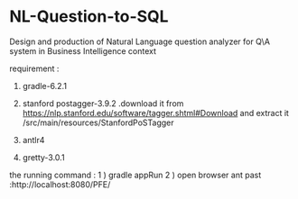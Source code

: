 # NL-Question-to-SQL
Design and production of Natural Language question analyzer for Q\A system in Business Intelligence context 

requirement :
1) gradle-6.2.1
2) stanford postagger-3.9.2 .download it from https://nlp.stanford.edu/software/tagger.shtml#Download and extract it /src/main/resources/StanfordPoSTagger
3) antlr4

4) gretty-3.0.1

the running command :
1 ) gradle appRun 
2 ) open browser ant past :http://localhost:8080/PFE/
